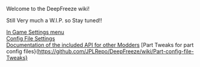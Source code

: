 Welcome to the DeepFreeze wiki!

Still Very much a W.I.P. so Stay tuned!!

[In Game Settings menu](https://github.com/JPLRepo/DeepFreeze/wiki/Space-Center-Settings-Menu-Options)   
[Config File Settings](https://github.com/JPLRepo/DeepFreeze/wiki/Config-File-Settings)   
[Documentation of the included API for other Modders](https://github.com/JPLRepo/DeepFreeze/wiki/DeepFreeze-API-documentation-(DFInterface.DLL))   
[Part Tweaks for part config files}(https://github.com/JPLRepo/DeepFreeze/wiki/Part-config-file-Tweaks}   